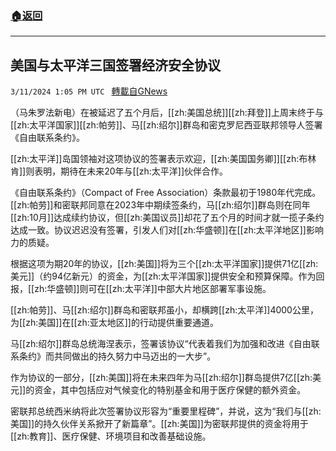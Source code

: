 ###  [:house:返回](README.md)
---


## 美国与太平洋三国签署经济安全协议
`3/11/2024 1:05 PM UTC ` [轉載自GNews](https://gnews.org/articles/2384516)

（马朱罗法新电）在被延迟了五个月后，[[zh:美国总统]][[zh:拜登]]上周末终于与[[zh:太平洋国家]][[zh:帕劳]]、马[[zh:绍尔]]群岛和密克罗尼西亚联邦领导人签署《自由联系条约》。

[[zh:太平洋]]岛国领袖对这项协议的签署表示欢迎，[[zh:美国国务卿]][[zh:布林肯]]则表明，期待在未来20年与[[zh:太平洋]]伙伴合作。

《自由联系条约》（Compact of Free Association）条款最初于1980年代完成。[[zh:帕劳]]和密联邦同意在2023年中期续签条约，马[[zh:绍尔]]群岛则在同年[[zh:10月]]达成续约协议，但[[zh:美国议员]]却花了五个月的时间才就一揽子条约达成一致。协议迟迟没有签署，引发人们对[[zh:华盛顿]]在[[zh:太平洋地区]]影响力的质疑。

根据这项为期20年的协议，[[zh:美国]]将为三个[[zh:太平洋国家]]提供71亿[[zh:美元]]（约94亿新元）的资金，为[[zh:太平洋国家]]提供安全和预算保障。作为回报，[[zh:华盛顿]]则可在[[zh:太平洋]]中部大片地区部署军事设施。

[[zh:帕劳]]、马[[zh:绍尔]]群岛和密联邦虽小，却横跨[[zh:太平洋]]4000公里，为[[zh:美国]]在[[zh:亚太地区]]的行动提供重要通道。

马[[zh:绍尔]]群岛总统海涅表示，签署该协议“代表着我们为加强和改进《自由联系条约》而共同做出的持久努力中马迈出的一大步”。

作为协议的一部分，[[zh:美国]]将在未来四年为马[[zh:绍尔]]群岛提供7亿[[zh:美元]]的资金，其中包括应对气候变化的特别基金和用于医疗保健的额外资金。

密联邦总统西米纳将此次签署协议形容为“重要里程碑”，并说，这为“我们与[[zh:美国]]的持久伙伴关系掀开了新篇章”。[[zh:美国]]为密联邦提供的资金将用于[[zh:教育]]、医疗保健、环境项目和改善基础设施。
